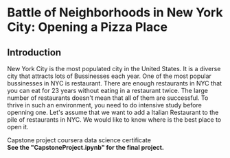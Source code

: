# Battle of Neighborhoods in New York City: Opening a Pizza Place  
## Introduction  
New York City is the most populated city in the United States. It is a diverse city that attracts lots of Bussinesses each year.
One of the most popular bussinesses in NYC is restaurant. There are enough restaurants in NYC that you can eat for 23
years without eating in a restaurant twice. The large number of restaurants doesn't mean that all of them are successful. To
thrive in such an environment, you need to do intensive study before openning one. Let's assume that we want to add a
Italian Restaurant to the pile of restaurants in NYC. We would like to know where is the best place to open it.  

Capstone project coursera data science certificate<br>
<b>See the "CapstoneProject.ipynb" for the final project.
